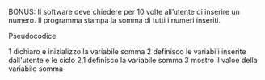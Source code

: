 BONUS:
Il software deve chiedere per 10 volte all’utente di inserire un numero.
Il programma stampa la somma di tutti i numeri inseriti.

Pseudocodice

1 dichiaro e inizializzo la variabile somma
2 definisco le variabili inserite dall'utente e le ciclo
2.1 definisco la variabile somma
3 mostro il valoe della variabile somma
